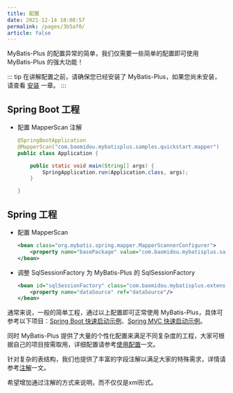 ```yaml
---
title: 配置
date: 2021-12-14 18:08:57
permalink: /pages/3b5af0/
article: false
---
```


MyBatis-Plus 的配置异常的简单，我们仅需要一些简单的配置即可使用 MyBatis-Plus 的强大功能！

::: tip
在讲解配置之前，请确保您已经安装了 MyBatis-Plus，如果您尚未安装，请查看 [安装](/pages/bab2db/) 一章。
:::

## Spring Boot 工程

- 配置 MapperScan 注解

  ```java {2}
  @SpringBootApplication
  @MapperScan("com.baomidou.mybatisplus.samples.quickstart.mapper")
  public class Application {

      public static void main(String[] args) {
          SpringApplication.run(Application.class, args);
      }

  }
  ```

## Spring 工程

- 配置 MapperScan

  ```xml {2}
  <bean class="org.mybatis.spring.mapper.MapperScannerConfigurer">
      <property name="basePackage" value="com.baomidou.mybatisplus.samples.quickstart.mapper"/>
  </bean>
  ```

- 调整 SqlSessionFactory 为 MyBatis-Plus 的 SqlSessionFactory

  ```xml {1}
  <bean id="sqlSessionFactory" class="com.baomidou.mybatisplus.extension.spring.MybatisSqlSessionFactoryBean">
      <property name="dataSource" ref="dataSource"/>
  </bean>
  ```

通常来说，一般的简单工程，通过以上配置即可正常使用 MyBatis-Plus，具体可参考以下项目：[Spring Boot 快速启动示例](https://github.com/baomidou/mybatis-plus-samples/tree/master/mybatis-plus-sample-quickstart)、[Spring MVC 快速启动示例](https://github.com/baomidou/mybatis-plus-samples/tree/master/mybatis-plus-sample-quickstart-springmvc)。

同时 MyBatis-Plus 提供了大量的个性化配置来满足不同复杂度的工程，大家可根据自己的项目按需取用，详细配置请参考[使用配置](/pages/56bac0/)一文。

针对复杂的表结构，我们也提供了丰富的字段注解以满足大家的特殊需求，详情请参考[注解](/pages/223848/)一文。

希望增加通过注解的方式来说明，而不仅仅是xml形式。
